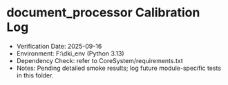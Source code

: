 # document_processor Calibration Log

- Verification Date: 2025-09-16
- Environment: F:\dki_env (Python 3.13)
- Dependency Check: refer to CoreSystem/requirements.txt
- Notes: Pending detailed smoke results; log future module-specific tests in this folder.


